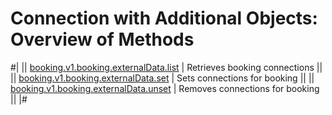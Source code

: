 # Connection with Additional Objects: Overview of Methods

#|
|| [booking.v1.booking.externalData.list](./booking-v1-booking-externaldata-list.md) | Retrieves booking connections ||
|| [booking.v1.booking.externalData.set](./booking-v1-booking-externaldata-set.md) | Sets connections for booking ||
|| [booking.v1.booking.externalData.unset](./booking-v1-booking-externaldata-unset.md) | Removes connections for booking ||
|#